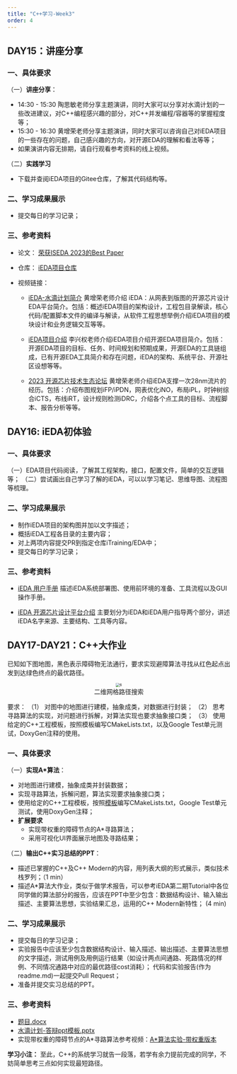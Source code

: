 ```yaml
---
title: "C++学习-Week3"
order: 4
---
```

## DAY15：讲座分享

### 一、具体要求

（一）**讲座分享**：

- 14:30 - 15:30 陶思敏老师分享主题演讲，同时大家可以分享对水滴计划的一些改进建议，对C++编程感兴趣的部分，对C++并发编程/容器等的掌握程度等；
- 15:30 - 16:30 黄增荣老师分享主题演讲，同时大家可以咨询自己对iEDA项目的一些存在的问题，自己感兴趣的方向，对开源EDA的理解和看法等等；
- 如果演讲内容无排期，请自行观看参考资料的线上视频。

（二）**实践学习**

- 下载并查阅iEDA项目的Gitee仓库，了解其代码结构等。

### 二、学习成果展示

- 提交每日的学习记录；

### 三、参考资料

- 论文：
  [荣获ISEDA 2023的Best Paper](https://gitee.com/oscc-project/iEDA/raw/master/docs/paper/ISEDA'23-iEDA-final.pdf)
- 仓库：
  [iEDA项目仓库](https://gitee.com/oscc-project/iEDA)

- 视频链接：
  - [iEDA-水滴计划简介](https://www.bilibili.com/video/BV1TM4y1H7WT)
  黄增荣老师介绍 iEDA：从网表到版图的开源芯片设计EDA平台简介。包括：概述iEDA项目的架构设计，工程包目录解读，核心代码/配置脚本文件的编译与解读，从软件工程思想举例介绍iEDA项目的模块设计和业务逻辑交互等等。

  - [iEDA项目介绍](https://www.bilibili.com/video/BV1yF411Q7D8)
  李兴权老师介绍iEDA项目介绍开源EDA项目简介。包括：开源EDA项目的目标、任务、时间规划和预期成果，开源EDA的工具链组成，已有开源EDA工具简介和存在问题，iEDA的架构、系统平台、开源社区设想等等。

  - [2023 开源芯片技术生态论坛](https://www.bilibili.com/video/BV1Th4y1S7Xj)
  黄增荣老师介绍iEDA支撑一次28nm流片的经历。包括：介绍布图规划iFP/iPDN，网表优化iNO，布局iPL，时钟树综合iCTS，布线iRT，设计规则检测iDRC，介绍各个点工具的目标、流程脚本、报告分析等等。

## DAY16: iEDA初体验

### 一、具体要求

（一）EDA项目代码阅读，了解其工程架构，接口，配置文件，简单的交互逻辑等；
（二）尝试画出自己学习了解的iEDA，可以以学习笔记、思维导图、流程图等梳理。

### 二、学习成果展示

- 制作iEDA项目的架构图并加以文字描述；
- 概括iEDA工程各目录的主要内容；
- 对上两项内容提交PR到指定仓库iTraining/EDA中；
- 提交每日的学习记录；

### 三、参考资料

- [iEDA 用户手册](https://gitee.com/oscc-project/iEDA/blob/master/docs/user_guide/iEDA_user_guide.md)
描述iEDA系统部署图、使用前环境的准备、工具流程以及GUI操作手册。

- [iEDA 开源芯片设计平台介绍](https://gitee.com/oscc-project/iEDA/blob/master/README.md)
主要划分为iEDA和iEDA用户指导两个部分，讲述iEDA名字来源、主要结构、工具等内容。

## DAY17-DAY21：C++大作业

已知如下图地图，黑色表示障碍物无法通行，要求实现避障算法寻找从红色起点出发到达绿色终点的最优路径。

<!-- ![](/res/images/train/water_drop/image.png) -->

<center> <img src="/res/images/train/water_drop/image.png" alt="6" style="zoom:55%;" /></center> 
<center> 二维网格路径搜索</center>

要求：
（1）	对图中的地图进行建模，抽象成类，对数据进行封装；
（2）	思考寻路算法的实现，对问题进行拆解，对算法实现也要求抽象接口类；
（3）	使用给定的C++工程模板，按照模板编写CMakeLists.txt，以及Google Test单元测试，DoxyGen注释的使用。

### 一、具体要求

（一）**实现A*算法**：

   - 对地图进行建模，抽象成类并封装数据；
   - 实现寻路算法，拆解问题，算法实现要求抽象接口类；
   - 使用给定的C++工程模板，按照[模板](https://github.com/filipdutescu/modern-cpp-template.git)编写CMakeLists.txt，Google Test单元测试，使用DoxyGen注释；
   - **扩展要求**
     - 实现带权重的障碍节点的A*寻路算法；
     - 采用可视化UI界面展示地图及寻路结果；
     
（二）**输出C++实习总结的PPT**：

   - 描述已掌握的C++及C++ Modern的内容，用列表大纲的形式展示，类似技术栈罗列；（1 min）
   - 描述A*算法大作业，类似于做学术报告，可以参考iEDA第二期Tutorial中各位同学做的算法部分的报告，应该在PPT中至少包含：数据结构设计、输入输出描述、主要算法思想，实验结果汇总，运用的C++ Modern新特性； (4 min)

### 二、学习成果展示

- 提交每日的学习记录；
- 实验报告中应该至少包含数据结构设计、输入描述、输出描述、主要算法思想的文字描述，测试用例及用例运行结果（如设计两点间通路、死路情况的样例、不同情况通路中对应的最优路径cost消耗）； 代码和实验报告(作为readme.md)一起提交Pull Request；
- 准备并提交实习总结的PPT。

### 三、参考资料

- [题目.docx](https://gitee.com/oscc-project/iTraining/tree/master/C++/CPP-Program-Assignment/Assignment_3)
- [水滴计划-答辩ppt模板.pptx](https://gitee.com/oscc-project/iTraining/tree/master/C++/ppt)
- 实现带权重的障碍节点的A*寻路算法参考视频：[A*算法实验-带权重版本](https://www.bilibili.com/video/BV1544y1w7PR)

**学习小注：** 至此，C++的系统学习就告一段落，若学有余力提前完成的同学，不妨简单思考三点如何实现最短路径。
